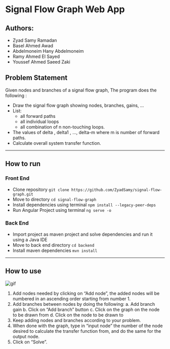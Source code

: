 # Signal Flow Graph Web App

## Authors:
- Zyad Samy Ramadan
- Basel Ahmed Awad
- Abdelmoneim Hany Abdelmoneim
- Ramy Ahmed El Sayed
- Youssef Ahmed Saeed Zaki

## Problem Statement
Given nodes and branches of a signal flow graph, The program does the following :

- Draw the signal flow graph showing nodes, branches, gains, …
- List:
  - all forward paths
  - all individual loops
  - all combination of n non-touching loops.
- The values of delta , delta1 , …, delta-m where m is number of forward paths.
- Calculate overall system transfer function.


---
## How to run
### Front End
  + Clone repository `git clone https://github.com/ZyadSamy/signal-flow-graph.git` 
  + Move to directory `cd signal-flow-graph`
  + Install dependencies using terminal `npm install --legacy-peer-deps` 
  + Run Angular Project using terminal `ng serve -o`

### Back End
  + Import project as maven project and solve dependencies and run it using a Java IDE
  + Move to back end directory `cd backend`
  + Install maven dependencies `mvn install`

---
## How to use

![gif](samplerun.gif)

1.	Add nodes needed by clicking on “Add node”, the added nodes will be numbered in an ascending order starting from number 1.
2.	Add branches between nodes by doing the following:
a.	Add branch gain
b.	Click on “Add branch” button
c.	Click on the graph on the node to be drawn from
d.	Click on the node to be drawn to
3.	Keep adding nodes and branches according to your problem.
4.	When done with the graph, type in “input node” the number of the node desired to calculate the transfer function from, and do the same for the output node.
5.	Click on “Solve”.
